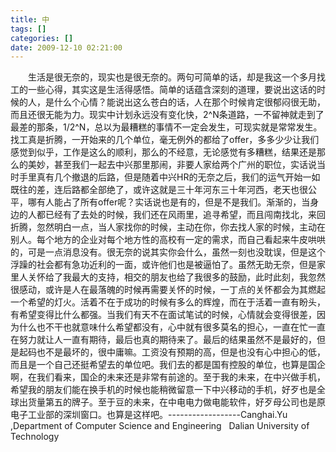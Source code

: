 ```yaml
---
title: 中
tags: []
categories: []
date: 2009-12-10 02:21:00 
---
```



&emsp;&emsp;生活是很无奈的，现实也是很无奈的。两句可简单的话，却是我这一个多月找工的一些心得，其实这是生活得感悟。简单的话蕴含深刻的道理，要说出这话的时候的人，是什么个心情？能说出这么苍白的话，人在那个时候肯定很郁闷很无助，而且还很无能为力。现实中计划永远没有变化快，2^N条道路，一不留神就走到了最差的那条，1/2^N，总以为最糟糕的事情不一定会发生，可现实就是常常发生。找工真是折腾，一开始来的几个单位，毫无例外的都给了offer，多多少少让我们感觉到似乎，工作是这么的顺利，那么的不经意，无论感觉有多糟糕，结果还是那么的美妙，甚至我们一起去中兴那里那闹，非要人家给两个广州的职位，实话说当时手里真有几个撤退的后路，但是随着中兴HR的无奈之后，我们的运气开始一如既往的差，连后路都全部绝了，或许这就是三十年河东三十年河西，老天也很公平，哪有人能占了所有offer呢？实话说也是有的，但是不是我们。渐渐的，当身边的人都已经有了去处的时候，我们还在风雨里，追寻希望，而且闯南找北，来回折腾，忽然明白一点，当人家找你的时候，主动在你，你去找人家的时候，主动在别人。每个地方的企业对每个地方性的高校有一定的需求，而自己看起来牛皮哄哄的，可是一点消息没有。很无奈的说其实你会什么，虽然一刻也没耽误，但是这个浮躁的社会都有急功近利的一面，或许他们也是被逼怕了。虽然无助无奈，但是家里人关怀给了我最大的支持，相交的朋友也给了我很多的鼓励，此时此刻，我忽然很感动，或许是人在最落魄的时候再需要关怀的时候，一丁点的关怀都会为其燃起一个希望的灯火。活着不在于成功的时候有多么的辉煌，而在于活着一直有盼头，有希望变得比什么都强。当我们有天不在面试笔试的时候，心情就会变得很差，因为什么也不干也就意味什么希望都没有，心中就有很多莫名的担心，一直在忙一直在努力就让人一直有期待，最后也真的期待来了。最后的结果虽然不是最好的，但是起码也不是最坏的，很中庸嘛。工资没有预期的高，但是也没有心中担心的低，而且是一个自己还挺希望去的单位吧。我们去的都是国有控股的单位，也算是国企啊，在我们看来，国企的未来还是非常有前途的。至于我的未来，在中兴做手机，希望我的朋友们能在换手机的时候也能稍微留意一下中兴移动的手机，好歹也是全球出货量第五的牌子。至于豆的未来，在中电电力做电能软件，好歹母公司也是原电子工业部的深圳窗口。也算是这样吧。------------------Canghai.Yu ,Department of Computer Science and Engineering   Dalian University of Technology